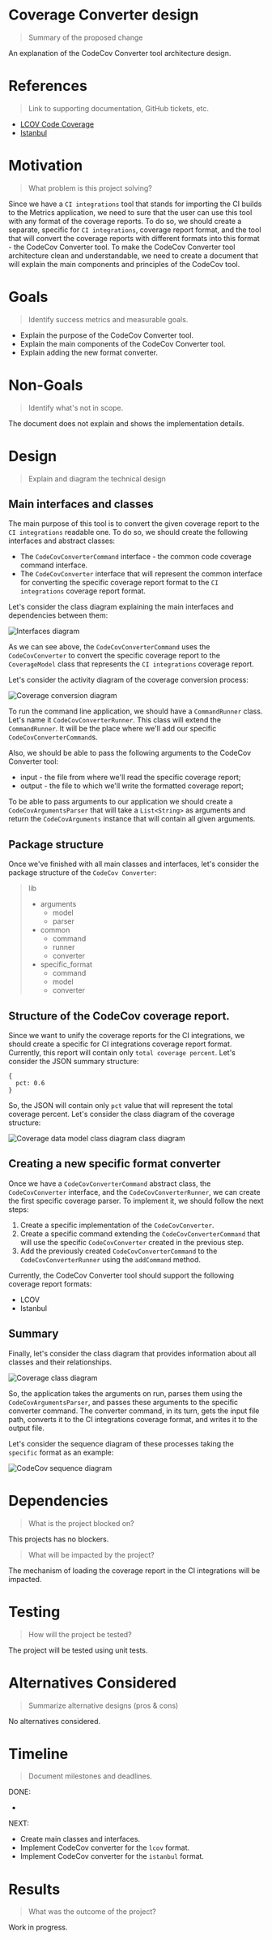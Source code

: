 # Coverage Converter design

> Summary of the proposed change

An explanation of the CodeCov Converter tool architecture design.

# References

> Link to supporting documentation, GitHub tickets, etc.

- [LCOV Code Coverage](https://wiki.documentfoundation.org/Development/Lcov)
- [Istanbul](https://istanbul.js.org/)

# Motivation

> What problem is this project solving?

Since we have a `CI integrations` tool that stands for importing the CI builds to the Metrics application, we need to sure that the user can use this tool with any format of the coverage reports. To do so, we should create a separate, specific for `CI integrations`, coverage report format, and the tool that will convert the coverage reports with different formats into this format - the CodeCov Converter tool. To make the CodeCov Converter tool architecture clean and understandable, we need to create a document that will explain the main components and principles of the CodeCov tool.

# Goals

> Identify success metrics and measurable goals.

- Explain the purpose of the CodeCov Converter tool.
- Explain the main components of the CodeCov Converter tool.
- Explain adding the new format converter.

# Non-Goals

> Identify what's not in scope.

The document does not explain and shows the implementation details.

# Design

> Explain and diagram the technical design

## Main interfaces and classes

The main purpose of this tool is to convert the given coverage report to the `CI integrations` readable one. To do so, we should create the following interfaces and abstract classes: 

- The `CodeCovConverterCommand` interface - the common code coverage command interface. 
- The `CodeCovConverter` interface that will represent the common interface for converting the specific coverage report format to the `CI integrations` coverage report format.

Let's consider the class diagram explaining the main interfaces and dependencies between them: 

![Interfaces diagram](http://www.plantuml.com/plantuml/proxy?cache=no&fmt=svg&src=https://raw.githubusercontent.com/platform-platform/monorepo/codecov_converter_design/metrics/coverage_converter/docs/diagrams/coverage_interfaces_diagram.puml)

As we can see above, the `CodeCovConverterCommand` uses the `CodeCovConverter` to convert the specific coverage report to the `CoverageModel` class that represents the `CI integrations` coverage report.

Let's consider the activity diagram of the coverage conversion process: 

![Coverage conversion diagram](http://www.plantuml.com/plantuml/proxy?cache=no&fmt=svg&src=https://github.com/platform-platform/monorepo/raw/codecov_converter_design/metrics/coverage_converter/docs/diagrams/coverage_conversion_activity.puml)

To run the command line application, we should have a `CommandRunner` class. Let's name it `CodeCovConverterRunner`. This class will extend the `CommandRunner`. It will be the place where we'll add our specific `CodeCovConverterCommand`s.

Also, we should be able to pass the following arguments to the CodeCov Converter tool: 

- input - the file from where we'll read the specific coverage report;
- output - the file to which we'll write the formatted coverage report;

To be able to pass arguments to our application we should create a `CodeCovArgumentsParser` that will take a `List<String>` as arguments and return the `CodeCovArguments` instance that will contain all given arguments.

## Package structure

Once we've finished with all main classes and interfaces, let's consider the package structure of the `CodeCov Converter`: 

> lib
>   - arguments
>     - model
>     - parser
>   - common 
>     - command
>     - runner
>     - converter
>   - specific_format
>     - command
>     - model
>     - converter

## Structure of the CodeCov coverage report.

Since we want to unify the coverage reports for the CI integrations, we should create a specific for CI integrations coverage report format. Currently, this report will contain only `total coverage percent`. Let's consider the JSON summary structure: 

```
{
  pct: 0.6
}
```

So, the JSON will contain only `pct` value that will represent the total coverage percent. Let's consider the class diagram of the coverage structure: 

![Coverage data model class diagram class diagram](http://www.plantuml.com/plantuml/proxy?cache=no&fmt=svg&src=https://github.com/platform-platform/monorepo/raw/codecov_converter_design/metrics/coverage_converter/docs/diagrams/coverage_data_model_class_diagram.puml)


## Creating a new specific format converter

Once we have a `CodeCovConverterCommand` abstract class, the `CodeCovConverter` interface, and the `CodeCovConverterRunner`,  we can create the first specific coverage parser. To implement it, we should follow the next steps: 

1. Create a specific implementation of the `CodeCovConverter`.
2. Create a specific command extending the `CodeCovConverterCommand` that will use the specific `CodeCovConverter` created in the previous step.
3. Add the previously created `CodeCovConverterCommand` to the `CodeCovConverterRunner` using the `addCommand` method.

Currently, the CodeCov Converter tool should support the following coverage report formats: 

- LCOV
- Istanbul

## Summary

Finally, let's consider the class diagram that provides information about all classes and their relationships.

![Coverage class diagram](http://www.plantuml.com/plantuml/proxy?cache=no&fmt=svg&src=https://github.com/platform-platform/monorepo/raw/codecov_converter_design/metrics/coverage_converter/docs/diagrams/coverage_class_diagram.puml)

So, the application takes the arguments on run, parses them using the `CodeCovArgumentsParser`, and passes these arguments to the specific converter command. The converter command, in its turn, gets the input file path, converts it to the CI integrations coverage format, and writes it to the output file.

Let's consider the sequence diagram of these processes taking the `specific` format as an example:

![CodeCov sequence diagram](http://www.plantuml.com/plantuml/proxy?cache=no&fmt=svg&src=https://github.com/platform-platform/monorepo/raw/codecov_converter_design/metrics/coverage_converter/docs/diagrams/coverage_sequence_diagram.puml)

# Dependencies

> What is the project blocked on?

This projects has no blockers.

> What will be impacted by the project?

The mechanism of loading the coverage report in the CI integrations will be impacted.

# Testing

> How will the project be tested?

The project will be tested using unit tests.

# Alternatives Considered

> Summarize alternative designs (pros & cons)

No alternatives considered.

# Timeline

> Document milestones and deadlines.

DONE:

  -

NEXT:

  - Create main classes and interfaces.
  - Implement CodeCov converter for the `lcov` format.
  - Implement CodeCov converter for the `istanbul` format.
  
# Results

> What was the outcome of the project?

Work in progress.
